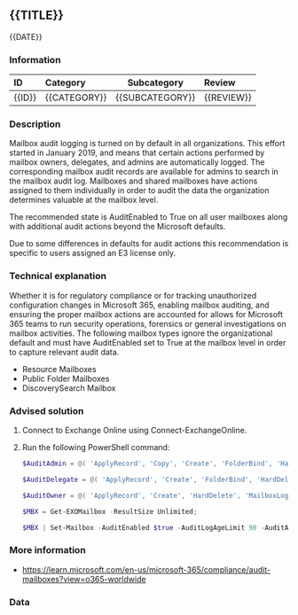 ## {{TITLE}}

{{DATE}}

###  Information

| ID     | Category     | Subcategory     | Review     |
| :----- | :----------- | --------------- | :--------- |
| {{ID}} | {{CATEGORY}} | {{SUBCATEGORY}} | {{REVIEW}} |

### Description

Mailbox audit logging is turned on by default in all organizations. This effort started in January 2019, and means that certain actions performed by mailbox owners, delegates, and admins are automatically logged. The corresponding mailbox audit records are available for admins to search in the mailbox audit log.
Mailboxes and shared mailboxes have actions assigned to them individually in order to audit the data the organization determines valuable at the mailbox level.

The recommended state is AuditEnabled to True on all user mailboxes along with additional audit actions beyond the Microsoft defaults.

Due to some differences in defaults for audit actions this recommendation is specific to users assigned an E3 license only.

### Technical explanation

Whether it is for regulatory compliance or for tracking unauthorized configuration changes in Microsoft 365, enabling mailbox auditing, and ensuring the proper mailbox actions are accounted for allows for Microsoft 365 teams to run security operations, forensics or general investigations on mailbox activities.
The following mailbox types ignore the organizational default and must have AuditEnabled set to True at the mailbox level in order to capture relevant audit data.

- Resource Mailboxes
- Public Folder Mailboxes
- DiscoverySearch Mailbox

### Advised solution

1. Connect to Exchange Online using Connect-ExchangeOnline.

2. Run the following PowerShell command:

   ```powershell
   $AuditAdmin = @( 'ApplyRecord', 'Copy', 'Create', 'FolderBind', 'HardDelete', 'Move', 'MoveToDeletedItems', 'SendAs', 'SendOnBehalf', 'SoftDelete', 'Update', 'UpdateCalendarDelegation', 'UpdateFolderPermissions', 'UpdateInboxRules' );

   $AuditDelegate = @( 'ApplyRecord', 'Create', 'FolderBind', 'HardDelete', 'Move', 'MoveToDeletedItems', 'SendAs', 'SendOnBehalf', 'SoftDelete', 'Update', 'UpdateFolderPermissions', 'UpdateInboxRules' );

   $AuditOwner = @( 'ApplyRecord', 'Create', 'HardDelete', 'MailboxLogin', 'Move', 'MoveToDeletedItems', 'SoftDelete', 'Update', 'UpdateCalendarDelegation', 'UpdateFolderPermissions', 'UpdateInboxRules' );

   $MBX = Get-EXOMailbox -ResultSize Unlimited;

   $MBX | Set-Mailbox -AuditEnabled $true -AuditLogAgeLimit 90 -AuditAdmin $AuditAdmin -AuditDelegate $AuditDelegate -AuditOwner $AuditOwner;
   ```

### More information

- https://learn.microsoft.com/en-us/microsoft-365/compliance/audit-mailboxes?view=o365-worldwide


### Data